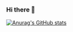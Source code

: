 ### Hi there 👋

[![Anurag's GitHub stats](https://github-readme-stats.vercel.app/api?username=hamidyfine&theme=react&show_icons=true)](https://github.com/anuraghazra/github-readme-stats)

<!--
**hamidyfine/hamidyfine** is a ✨ _special_ ✨ repository because its `README.md` (this file) appears on your GitHub profile.

Here are some ideas to get you started:

- 🔭 I’m currently working on ...
- 🌱 I’m currently learning ...
- 👯 I’m looking to collaborate on ...
- 🤔 I’m looking for help with ...
- 💬 Ask me about ...
- 📫 How to reach me: ...
- 😄 Pronouns: ...
- ⚡ Fun fact: ...
-->
